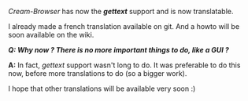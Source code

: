 *Cream-Browser* has now the ***gettext*** support and is now translatable.

I already made a french translation available on git. And a howto will be soon
available on the wiki.

***Q: Why now ? There is no more important things to do, like a GUI ?***

**A:** In fact, *gettext* support wasn't long to do. It was preferable to do
this now, before more translations to do (so a bigger work).

I hope that other translations will be available very soon :)
